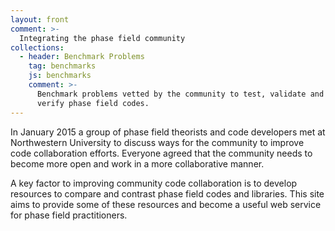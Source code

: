 ```yaml
---
layout: front
comment: >-
  Integrating the phase field community
collections:
  - header: Benchmark Problems
    tag: benchmarks
    js: benchmarks
    comment: >-
      Benchmark problems vetted by the community to test, validate and
      verify phase field codes.
---
```


In January 2015 a group of phase field theorists and code developers
met at Northwestern University to discuss ways for the community to
improve code collaboration efforts. Everyone agreed that the community
needs to become more open and work in a more collaborative manner.

A key factor to improving community code collaboration is to develop
resources to compare and contrast phase field codes and
libraries. This site aims to provide some of these resources and
become a useful web service for phase field practitioners.
